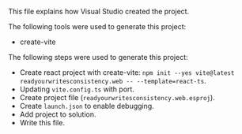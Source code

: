 This file explains how Visual Studio created the project.

The following tools were used to generate this project:

- create-vite

The following steps were used to generate this project:

- Create react project with create-vite: `npm init --yes vite@latest readyourwritesconsistency.web -- --template=react-ts`.
- Updating `vite.config.ts` with port.
- Create project file (`readyourwritesconsistency.web.esproj`).
- Create `launch.json` to enable debugging.
- Add project to solution.
- Write this file.

